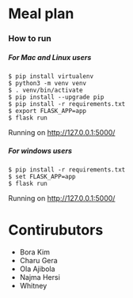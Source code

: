 # Meal plan

### How to run 
##### For Mac and Linux users 

    $ pip install virtualenv
    $ python3 -m venv venv
    $ . venv/bin/activate
    $ pip install --upgrade pip
    $ pip install -r requirements.txt
    $ export FLASK_APP=app
    $ flask run

Running on http://127.0.0.1:5000/


##### For windows users

    $ pip install -r requirements.txt
    $ set FLASK_APP=app
    $ flask run

Running on http://127.0.0.1:5000/

# Contirubutors
- Bora Kim
- Charu Gera
- Ola Ajibola
- Najma Hersi
- Whitney